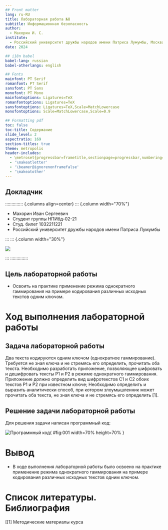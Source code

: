 ```yaml
---
## Front matter
lang: ru-RU
title: Лабораторная работа №8
subtitle: Информационная безопасность
author:
  - Махорин И. С.
institute:
  - Российский университет дружбы народов имени Патриса Лумумбы, Москва, Россия
date: 2024

## i18n babel
babel-lang: russian
babel-otherlangs: english

## Fonts
mainfont: PT Serif
romanfont: PT Serif
sansfont: PT Sans
monofont: PT Mono
mainfontoptions: Ligatures=TeX
romanfontoptions: Ligatures=TeX
sansfontoptions: Ligatures=TeX,Scale=MatchLowercase
monofontoptions: Scale=MatchLowercase,Scale=0.9

## Formatting pdf
toc: false
toc-title: Содержание
slide_level: 2
aspectratio: 169
section-titles: true
theme: metropolis
header-includes:
  - \metroset{progressbar=frametitle,sectionpage=progressbar,numbering=fraction}
  - '\makeatletter'
  - '\beamer@ignorenonframefalse'
  - '\makeatother'
---
```


## Докладчик

:::::::::::::: {.columns align=center}
::: {.column width="70%"}

  * Махорин Иван Сергеевич
  * Студент группы НПИбд-02-21
  * Студ. билет 1032211221
  * Российский университет дружбы народов имени Патриса Лумумбы

:::
::: {.column width="30%"}

![](./image/0.jpg)

:::
::::::::::::::


## Цель лабораторной работы

- Освоить на практике применение режима однократного гаммирования на примере кодирования различных исходных текстов 
одним ключом.

# Ход выполнения лабораторной работы

## Задача лабораторной работы

Два текста кодируются одним ключом (однократное гаммирование). Требуется не зная ключа и не стремясь его определить,
прочитать оба текста. Необходимо разработать приложение, позволяющее шифровать и дешифровать тексты P1 и P2 в режиме
однократного гаммирования. Приложение должно определить вид шифротекстов C1 и C2 обоих текстов P1 и P2 при известном
ключе; Необходимо определить и выразить аналитически способ, при котором злоумышленник может прочитать оба текста, не
зная ключа и не стремясь его определить [1].

## Решение задачи лабораторной работы

Для решения задачи написан программный код:

![Программный код](image/1.PNG){ #fig:001 width=70% height=70% }

# Вывод

- В ходе выполнения лабораторной работы было освоено на практике применение режима однократного гаммирования 
на примере кодирования различных исходных текстов одним ключом.

# Список литературы. Библиография

[[1] Методические материалы курса
